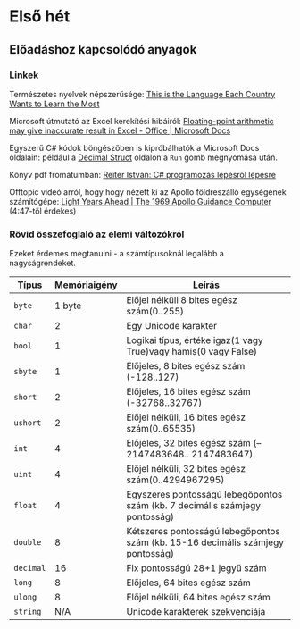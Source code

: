 # Első hét

## Előadáshoz kapcsolódó anyagok

### Linkek

Természetes nyelvek népszerűsége: [This is the Language Each Country Wants to Learn the Most
](https://www.visualcapitalist.com/most-popular-languages-people-want-to-learn/)

Microsoft útmutató az Excel kerekítési hibáiról: [Floating-point arithmetic may give inaccurate result in Excel - Office | Microsoft Docs](https://docs.microsoft.com/en-us/office/troubleshoot/excel/floating-point-arithmetic-inaccurate-result)

Egyszerű C# kódok böngészőben is kipróbálhatók a Microsoft Docs oldalain: például a [Decimal Struct](https://docs.microsoft.com/en-us/dotnet/api/system.decimal?view=net-6.0#remarks) oldalon a `Run` gomb megnyomása után.

Könyv pdf fromátumban: [Reiter István: C# programozás lépésről lépésre](http://mapw.elte.hu/elek/Cshprogramozas.pdf)

Offtopic videó arról, hogy hogy nézett ki az Apollo földreszálló egységének számítógépe: [Light Years Ahead | The 1969 Apollo Guidance Computer](https://www.youtube.com/watch?v=B1J2RMorJXM) (4:47-től érdekes)

### Rövid összefoglaló az elemi változókról 

Ezeket érdemes megtanulni - a számtípusoknál legalább a nagyságrendeket.

| Típus     | Memóriaigény | Leírás                                                                          |
| --------- | ------------ | ------------------------------------------------------------------------------- |
| `byte`    | 1 byte       | Előjel nélküli 8 bites egész szám(0..255)                                       |
| `char`    | 2            | Egy Unicode karakter                                                            |
| `bool`    | 1            | Logikai típus, értéke igaz(1 vagy True)vagy hamis(0 vagy False)                 |
| `sbyte`   | 1            | Előjeles, 8 bites egész szám (-128..127)                                        |
| `short`   | 2            | Előjeles, 16 bites egész szám (-32768..32767)                                   |
| `ushort`  | 2            | Előjel nélküli, 16 bites egész szám(0..65535)                                   |
| `int`     | 4            | Előjeles, 32 bites egész szám (–2147483648.. 2147483647).                       |
| `uint`    | 4            | Előjel nélküli, 32 bites egész szám(0..4294967295)                              |
| `float`   | 4            | Egyszeres pontosságú lebegőpontos szám (kb. 7 decimális számjegy pontosság)     |
| `double`  | 8            | Kétszeres pontosságú lebegőpontos szám (kb. 15-16 decimális számjegy pontosság) |
| `decimal` | 16           | Fix pontosságú 28+1 jegyű szám                                                  |
| `long`    | 8            | Előjeles, 64 bites egész szám                                                   |
| `ulong`   | 8            | Előjel nélküli, 64 bites egész szám                                             |
| `string`  | N/A          | Unicode karakterek szekvenciája                                                 |
